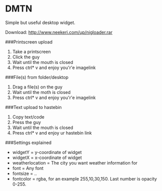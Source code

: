 DMTN
====
Simple but useful desktop widget.

Download: http://www.neekeri.com/up/nigloader.rar




###Printscreen upload

1. Take a printscreen
2. Click the guy
3. Wait until the mouth is closed
4. Press ctrl* v and enjoy you'r'e imagelink


###File(s) from folder/desktop

1. Drag a file(s) on the guy
2. Wait until the moth is closed
3. Press ctrl* v and enjoy you'r'e imagelink


###Text upload to hastebin

1. Copy text/code
2. Press the guy
3. Wait until the mouth is closed
4. Press ctrl* v and enjoy ur hastebin link

###Settings explained
* widgetY =  y-coordinate of widget
* widgetX = x-coordinate of widget
* weatherlocation = The city you want weather information for
* font = Any font 
* fontsize = ..
* fontcolor = rgba, for an example 255,10,30,150. Last number is opacity 0-255.
